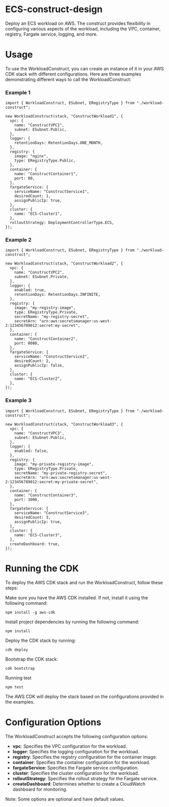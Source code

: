 # ECS-construct-design

Deploy an ECS workload on AWS. The construct provides flexibility in configuring various aspects of the workload, including the VPC, container, registry, Fargate service, logging, and more.

# Usage
To use the WorkloadConstruct, you can create an instance of it in your AWS CDK stack with different configurations. Here are three examples demonstrating different ways to call the WorkloadConstruct:

### Example 1
```
import { WorkloadConstruct, ESubnet, ERegistryType } from "./workload-construct";

new WorkloadConstruct(stack, "ConstructWorkload1", {
  vpc: {
    name: "ConstructVPC1",
    subnet: ESubnet.Public,
  },
  logger: {
    retentionDays: RetentionDays.ONE_MONTH,
  },
  registry: {
    image: "nginx",
    type: ERegistryType.Public,
  },
  container: {
    name: "ConstructContainer1",
    port: 80,
  },
  fargateService: {
    serviceName: "ConstructService1",
    desiredCount: 1,
    assignPublicIp: true,
  },
  cluster: {
    name: "ECS-Cluster1",
  },
  rolloutStrategy: DeploymentControllerType.ECS,
});

```

### Example 2
```
import { WorkloadConstruct, ESubnet, ERegistryType } from "./workload-construct";

new WorkloadConstruct(stack, "ConstructWorkload2", {
  vpc: {
    name: "ConstructVPC2",
    subnet: ESubnet.Private,
  },
  logger: {
    enabled: true,
    retentionDays: RetentionDays.INFINITE,
  },
  registry: {
    image: "my-registry-image",
    type: ERegistryType.Private,
    secretName: "my-registry-secret",
    secretArn: "arn:aws:secretsmanager:us-west-2:123456789012:secret:my-secret",
  },
  container: {
    name: "ConstructContainer2",
    port: 8080,
  },
  fargateService: {
    serviceName: "ConstructService2",
    desiredCount: 2,
    assignPublicIp: false,
  },
  cluster: {
    name: "ECS-Cluster2",
  },
});
```

### Example 3
```
import { WorkloadConstruct, ESubnet, ERegistryType } from "./workload-construct";

new WorkloadConstruct(stack, "ConstructWorkload3", {
  vpc: {
    name: "ConstructVPC3",
    subnet: ESubnet.Public,
  },
  logger: {
    enabled: false,
  },
  registry: {
    image: "my-private-registry-image",
    type: ERegistryType.Private,
    secretName: "my-private-registry-secret",
    secretArn: "arn:aws:secretsmanager:us-west-2:123456789012:secret:my-private-secret",
  },
  container: {
    name: "ConstructContainer3",
    port: 3000,
  },
  fargateService: {
    serviceName: "ConstructService3",
    desiredCount: 3,
    assignPublicIp: true,
  },
  cluster: {
    name: "ECS-Cluster3",
  },
  createDashboard: true,
});

```

# Running the CDK

To deploy the AWS CDK stack and run the WorkloadConstruct, follow these steps:

Make sure you have the AWS CDK installed. If not, install it using the following command:
```
npm install -g aws-cdk
```

Install project dependencies by running the following command:
```
npm install
```
Deploy the CDK stack by running:
```
cdk deploy
```
Bootstrap the CDK stack:
```
cdk bootstrap
```

Running test
```
npm test
```
The AWS CDK will deploy the stack based on the configurations provided in the examples.


# Configuration Options
The WorkloadConstruct accepts the following configuration options:

- **vpc**: Specifies the VPC configuration for the workload.
- **logger**: Specifies the logging configuration for the workload.
- **registry**: Specifies the registry configuration for the container image.
- **container**: Specifies the container configuration for the workload.
- **fargateService**: Specifies the Fargate service configuration.
- **cluster**: Specifies the cluster configuration for the workload.
- **rolloutStrategy**: Specifies the rollout strategy for the Fargate service.
- **createDashboard**: Determines whether to create a CloudWatch dashboard for monitoring.

Note: Some options are optional and have default values.